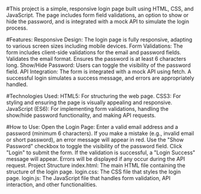 #This project is a simple, responsive login page built using HTML, CSS, and JavaScript. The page includes form field validations, an option to show or hide the password, and is integrated with a mock API to simulate the login process.

#Features:
Responsive Design: The login page is fully responsive, adapting to various screen sizes including mobile devices.
Form Validations: The form includes client-side validations for the email and password fields.
Validates the email format.
Ensures the password is at least 6 characters long.
Show/Hide Password: Users can toggle the visibility of the password field.
API Integration: The form is integrated with a mock API using fetch. A successful login simulates a success message, and errors are appropriately handled.

#Technologies Used:
HTML5: For structuring the web page.
CSS3: For styling and ensuring the page is visually appealing and responsive.
JavaScript (ES6): For implementing form validations, handling the show/hide password functionality, and making API requests.


#How to Use:
Open the Login Page:
Enter a valid email address and a password (minimum 6 characters).
If you make a mistake (e.g., invalid email or short password), an error message will appear in red.
Use the "Show Password" checkbox to toggle the visibility of the password field.
Click "Login" to submit the form. If the validation is successful, a "Login Success" message will appear. Errors will be displayed if any occur during the API request.
Project Structure
index.html: The main HTML file containing the structure of the login page.
login.css: The CSS file that styles the login page.
login.js: The JavaScript file that handles form validation, API interaction, and other functionalities.
